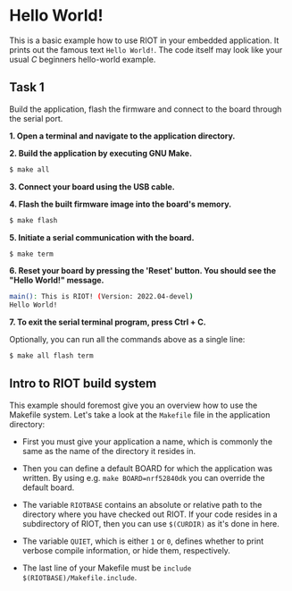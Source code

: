 # Hello World!

This is a basic example how to use RIOT in your embedded application.
It prints out the famous text `Hello World!`.
The code itself may look like your usual *C* beginners hello-world example.

## Task 1
Build the application, flash the firmware and connect to the board through the serial port.

**1. Open a terminal and navigate to the application directory.**

**2. Build the application by executing GNU Make.**
```sh
$ make all
```

**3. Connect your board using the USB cable.**

**4. Flash the built firmware image into the board's memory.**
```sh
$ make flash
```
**5. Initiate a serial communication with the board.**
```sh
$ make term
```

**6. Reset your board by pressing the 'Reset' button. You should see the "Hello World!" message.**

```sh
main(): This is RIOT! (Version: 2022.04-devel)
Hello World!
```

**7. To exit the serial terminal program, press Ctrl + C.**

Optionally, you can run all the commands above as a single line:
```sh
$ make all flash term
```

## Intro to RIOT build system
This example should foremost give you an overview how to use the Makefile system.
Let's take a look at the `Makefile` file in the application directory:

* First you must give your application a name, which is commonly the same as the name of the directory it resides in.

* Then you can define a default BOARD for which the application was written.
  By using e.g. `make BOARD=nrf52840dk` you can override the default board.

* The variable `RIOTBASE` contains an absolute or relative path to the directory where you have checked out RIOT.
  If your code resides in a subdirectory of RIOT, then you can use `$(CURDIR)` as it's done in here.

* The variable `QUIET`, which is either `1` or `0`, defines whether to print verbose compile information, or hide them, respectively.

* The last line of your Makefile must be `include $(RIOTBASE)/Makefile.include`.
